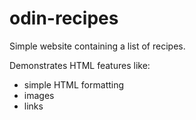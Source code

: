 # odin-recipes

Simple website containing a list of recipes.

Demonstrates HTML features like:

- simple HTML formatting
- images
- links